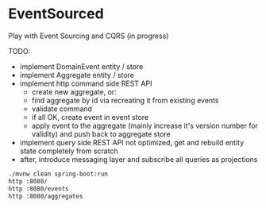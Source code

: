 # EventSourced
Play with Event Sourcing and CQRS (in progress)

TODO:

- implement DomainEvent entity / store
- implement Aggregate entity / store
- implement http command side REST API
  - create new aggregate, or:
  - find aggregate by id via recreating it from existing events
  - validate command
  - if all OK, create event in event store
  - apply event to the aggregate (mainly increase it's version number for validity) and push back to aggregate store
- implement query side REST API not optimized, get and rebuild entity state completely from scratch
- after, introduce messaging layer and subscribe all queries as projections

```bash
./mvnw clean spring-boot:run
http :8080/
http :8080/events
http :8080/aggregates
```
